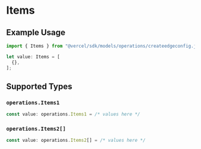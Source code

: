 # Items

## Example Usage

```typescript
import { Items } from "@vercel/sdk/models/operations/createedgeconfig.js";

let value: Items = [
  {},
];
```

## Supported Types

### `operations.Items1`

```typescript
const value: operations.Items1 = /* values here */
```

### `operations.Items2[]`

```typescript
const value: operations.Items2[] = /* values here */
```

